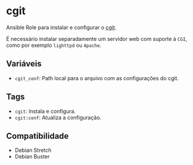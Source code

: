 # cgit

Ansible Role para instalar e configurar o [cgit](https://git.zx2c4.com/cgit/about/).

É necessário instalar separadamente um servidor web com suporte à `CGI`, como por exemplo
`lighttpd` ou `Apache`.


## Variáveis

- `cgit_conf`: Path local para o arquivo com as configurações do cgit.

## Tags

- `cgit`: Instala e configura.
- `cgit:conf`: Atualiza a configuração.

## Compatibilidade

- Debian Stretch
- Debian Buster
